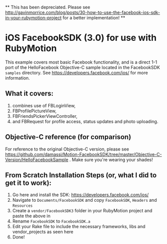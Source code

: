** This has been depreciated.  Please see http://gavinmorrice.com/blog/posts/30-how-to-use-the-facebook-ios-sdk-in-your-rubymotion-project for a better implementation! **

iOS FacebookSDK (3.0) for use with RubyMotion
==================================================

This example covers most basic Facebook functionality, and is a direct 1-1 port of the HelloFacebook Objective-C sample located in the FacebookSDK `samples` directory.  See https://developers.facebook.com/ios/ for more information.

What it covers:
---------------
1. combines use of FBLoginView, 
2. FBProfilePictureView, 
3. FBFriendsPickerViewController, 
4. and FBRequest for profile access, status updates and photo uploading.

Objective-C reference (for comparison)
---------------------------------------
For reference to the original Objective-C version, please see https://github.com/damassi/Motion-FacebookSDK/tree/master/Objective-C-Version/HelloFacebookSample .  Make sure you're wearing your shades!


From Scratch Installation Steps (or, what I did to get it to work):
-------------------------------------------------------------------
1.  Go here and install the SDK:  https://developers.facebook.com/ios/
2.  Navigate to `Documents/FacebookSDK` and copy `FacebookSDK`, `Headers` and `Resources`
3.  Create a `vendor/FacebookSDK3` folder in your RubyMotion project and paste the above in
4.  Rename `FacebookSDK` to `FacebookSDK.a`
5.  Edit your Rake file to include the necessary frameworks, libs and vendor_projects as seen here
6.  Done!  